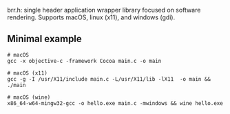 brr.h: single header application wrapper library focused on software rendering. Supports macOS, linux (x11), and windows (gdi). 


## Minimal example

```
# macOS
gcc -x objective-c -framework Cocoa main.c -o main

# macOS (x11)
gcc -g -I /usr/X11/include main.c -L/usr/X11/lib -lX11  -o main && ./main

# macOS (wine)
x86_64-w64-mingw32-gcc -o hello.exe main.c -mwindows && wine hello.exe

```
